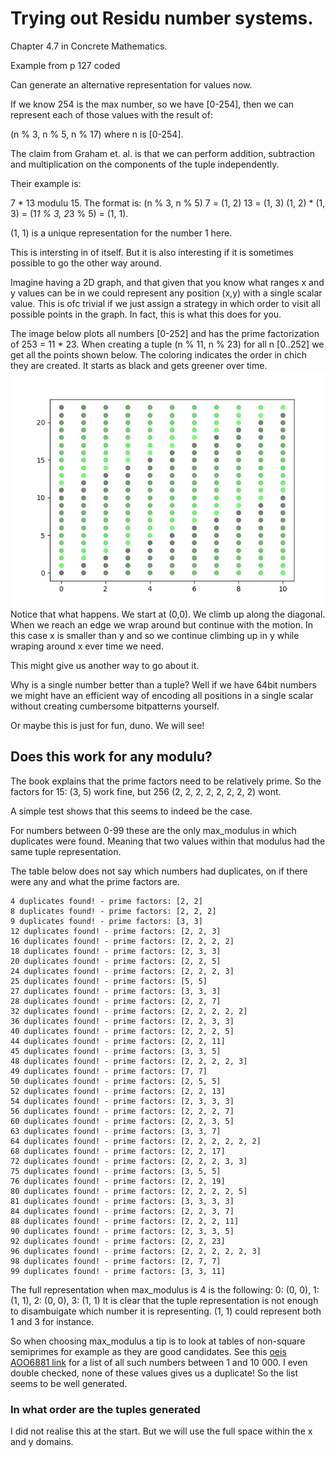 # Trying out Residu number systems.

Chapter 4.7 in Concrete Mathematics.

Example from p 127 coded

Can generate an alternative representation for values now.

If we know 254 is the max number, so we have [0-254], then we can
represent each of those values with the result of:

(n % 3, n % 5, n % 17) where n is [0-254].

The claim from Graham et. al. is that we can perform addition,
subtraction and multiplication on the components of the tuple
independently.

Their example is:

7 * 13 modulu 15.
The format is: (n % 3, n % 5)
7   = (1, 2)
13  = (1, 3)
(1, 2) * (1, 3) = (1*1 % 3, 2*3 % 5) = (1, 1).

(1, 1) is a unique representation for the number 1 here.

This is intersting in of itself. But it is also interesting if it is
sometimes possible to go the other way around.

Imagine having a 2D graph, and that given that you know what ranges
x and y values can be in we could represent any position (x,y) with a
single scalar value. This is ofc trivial if we just assign a strategy in
which order to visit all possible points in the graph. In fact,
this is what this does for you.

The image below plots all numbers [0-252] and has the prime factorization of 253 = 11 * 23.
When creating a tuple (n % 11, n % 23) for all n [0..252] we get all the points shown below.
The coloring indicates the order in chich they are created. It starts as black and gets
greener over time.
![image](order_of_generation.png)
Notice that what happens. We start at (0,0). We climb up along the diagonal. When we reach an
edge we wrap around but continue with the motion. In this case x is smaller than y and so we
continue climbing up in y while wraping around x ever time we need.


This might give us another way to go about it.

Why is a single number better than a tuple? Well if we have 64bit
numbers we might have an efficient way of encoding all positions in a
single scalar without creating cumbersome bitpatterns yourself.

Or maybe this is just for fun, duno. We will see!


## Does this work for any modulu?

The book explains that the prime factors need to be relatively prime.
So the factors for 15: (3, 5) work fine, but 256 (2, 2, 2, 2, 2, 2, 2, 2) wont.

A simple test shows that this seems to indeed be the case.

For numbers between 0-99 these are the only max_modulus in which duplicates were found.
Meaning that two values within that modulus had the same tuple representation.

The table below does not say which numbers had duplicates, on if there were any and what the prime factors are.

    4 duplicates found! - prime factors: [2, 2]
    8 duplicates found! - prime factors: [2, 2, 2]
    9 duplicates found! - prime factors: [3, 3]
    12 duplicates found! - prime factors: [2, 2, 3]
    16 duplicates found! - prime factors: [2, 2, 2, 2]
    18 duplicates found! - prime factors: [2, 3, 3]
    20 duplicates found! - prime factors: [2, 2, 5]
    24 duplicates found! - prime factors: [2, 2, 2, 3]
    25 duplicates found! - prime factors: [5, 5]
    27 duplicates found! - prime factors: [3, 3, 3]
    28 duplicates found! - prime factors: [2, 2, 7]
    32 duplicates found! - prime factors: [2, 2, 2, 2, 2]
    36 duplicates found! - prime factors: [2, 2, 3, 3]
    40 duplicates found! - prime factors: [2, 2, 2, 5]
    44 duplicates found! - prime factors: [2, 2, 11]
    45 duplicates found! - prime factors: [3, 3, 5]
    48 duplicates found! - prime factors: [2, 2, 2, 2, 3]
    49 duplicates found! - prime factors: [7, 7]
    50 duplicates found! - prime factors: [2, 5, 5]
    52 duplicates found! - prime factors: [2, 2, 13]
    54 duplicates found! - prime factors: [2, 3, 3, 3]
    56 duplicates found! - prime factors: [2, 2, 2, 7]
    60 duplicates found! - prime factors: [2, 2, 3, 5]
    63 duplicates found! - prime factors: [3, 3, 7]
    64 duplicates found! - prime factors: [2, 2, 2, 2, 2, 2]
    68 duplicates found! - prime factors: [2, 2, 17]
    72 duplicates found! - prime factors: [2, 2, 2, 3, 3]
    75 duplicates found! - prime factors: [3, 5, 5]
    76 duplicates found! - prime factors: [2, 2, 19]
    80 duplicates found! - prime factors: [2, 2, 2, 2, 5]
    81 duplicates found! - prime factors: [3, 3, 3, 3]
    84 duplicates found! - prime factors: [2, 2, 3, 7]
    88 duplicates found! - prime factors: [2, 2, 2, 11]
    90 duplicates found! - prime factors: [2, 3, 3, 5]
    92 duplicates found! - prime factors: [2, 2, 23]
    96 duplicates found! - prime factors: [2, 2, 2, 2, 2, 3]
    98 duplicates found! - prime factors: [2, 7, 7]
    99 duplicates found! - prime factors: [3, 3, 11]


The full representation when max_modulus is 4 is the following:
    0: (0, 0),
    1: (1, 1),
    2: (0, 0),
    3: (1, 1)
It is clear that the tuple representation is not enough to disambuigate which number it is representing.
(1, 1) could represent both 1 and 3 for instance.

So when choosing max_modulus a tip is to look at tables of non-square semiprimes for example as they are good candidates.
See this [oeis AOO6881 link](https://oeis.org/A006881/b006881.txt) for a list of all such numbers between 1 and 10 000. I even double checked, none of these values gives us a duplicate! So the list seems to be well generated.

### In what order are the tuples generated
I did not realise this at the start. But we will use the full space within the x and y domains. 
